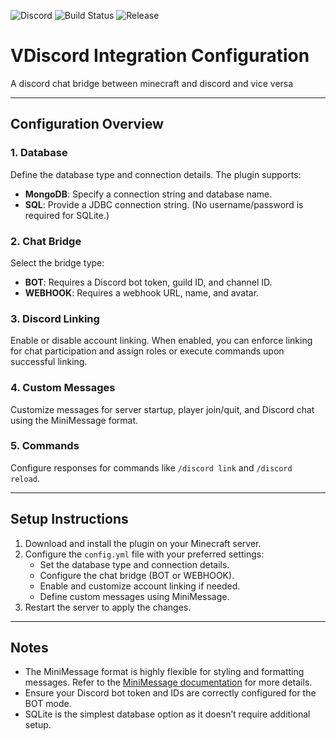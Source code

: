![Discord](https://img.shields.io/discord/1322873747535040512)
![Build Status](https://img.shields.io/github/actions/workflow/status/Varilx-Developement/VDiscordIntegration/build.yml?branch=main)
![Release](https://img.shields.io/github/v/release/Varilx-Developement/VDiscordIntegration)

# VDiscord Integration Configuration

A discord chat bridge between minecraft and discord and vice versa

---


## Configuration Overview

### 1. **Database**
Define the database type and connection details. The plugin supports:
- **MongoDB**: Specify a connection string and database name.
- **SQL**: Provide a JDBC connection string. (No username/password is required for SQLite.)

### 2. **Chat Bridge**
Select the bridge type:
- **BOT**: Requires a Discord bot token, guild ID, and channel ID.
- **WEBHOOK**: Requires a webhook URL, name, and avatar.

### 3. **Discord Linking**
Enable or disable account linking. When enabled, you can enforce linking for chat participation and assign roles or execute commands upon successful linking.

### 4. **Custom Messages**
Customize messages for server startup, player join/quit, and Discord chat using the MiniMessage format.

### 5. **Commands**
Configure responses for commands like `/discord link` and `/discord reload`.

---

## Setup Instructions

1. Download and install the plugin on your Minecraft server.
2. Configure the `config.yml` file with your preferred settings:
    - Set the database type and connection details.
    - Configure the chat bridge (BOT or WEBHOOK).
    - Enable and customize account linking if needed.
    - Define custom messages using MiniMessage.
3. Restart the server to apply the changes.

---

## Notes

- The MiniMessage format is highly flexible for styling and formatting messages. Refer to the [MiniMessage documentation](https://docs.advntr.dev/minimessage/format.html) for more details.
- Ensure your Discord bot token and IDs are correctly configured for the BOT mode.
- SQLite is the simplest database option as it doesn’t require additional setup.